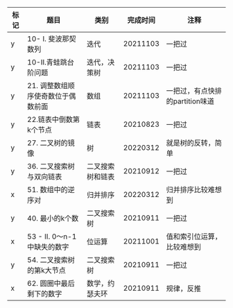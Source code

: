| 标记 | 题目                               | 类别             | 完成时间 | 注释                            |
| ---- | ---------------------------------- | ---------------- | -------- | ------------------------------- |
| y    | 10- I. 斐波那契数列                | 迭代             | 20211103 | 一把过                          |
| y    | 10-II.青蛙跳台阶问题               | 迭代，决策树     | 20211103 | 一把过                          |
| y    | 21. 调整数组顺序使奇数位于偶数前面 | 数组             | 20211103 | 一把过，有点快排的partition味道 |
| y    | 22.链表中倒数第k个节点             | 链表             | 20210823 | 一把过                          |
| y    | 27. 二叉树的镜像                   | 树               | 20220312 | 就是树的反转，简单              |
| y    | 36. 二叉搜索树与双向链表           | 二叉搜索树和链表 | 20210912 | 一把过                          |
| x    | 51. 数组中的逆序对                 | 归并排序         | 20220312 | 归并排序比较难想到              |
| y    | 40. 最小的k个数                    | 二叉搜索树       | 20210911 | 一把过                          |
| x    | 53 - II. 0～n-1中缺失的数字        | 位运算           | 20211001 | 值和索引位运算，比较难想到      |
| y    | 54. 二叉搜索树的第k大节点          | 二叉搜索树       | 20210911 | 一把过                          |
| x    | 62. 圆圈中最后剩下的数字           | 数学，约瑟夫环   | 20210911 | 规律，反推                      |
